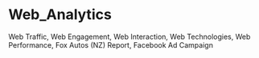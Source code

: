 # Web_Analytics
Web Traffic, Web Engagement, Web Interaction, Web Technologies, Web Performance, Fox Autos (NZ) Report, Facebook Ad Campaign
